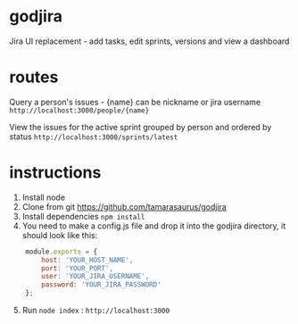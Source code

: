 godjira
=======

Jira UI replacement  - add tasks, edit sprints, versions and view a dashboard


routes
=======

Query a person's issues - {name} can be nickname or jira username
```http://localhost:3000/people/{name}```

View the issues for the active sprint grouped by person and ordered by status
```http://localhost:3000/sprints/latest```

instructions
=======

1. Install node
2. Clone from git https://github.com/tamarasaurus/godjira
3. Install dependencies ```npm install```
4. You need to make a config.js file and drop it into the godjira directory, it should look like this:

```javascript
    module.exports = {
        host: 'YOUR_HOST_NAME',
        port: 'YOUR_PORT',
        user: 'YOUR_JIRA_USERNAME',
        password: 'YOUR_JIRA_PASSWORD'
    };

```

5. Run ```node index``` : ```http://localhost:3000```